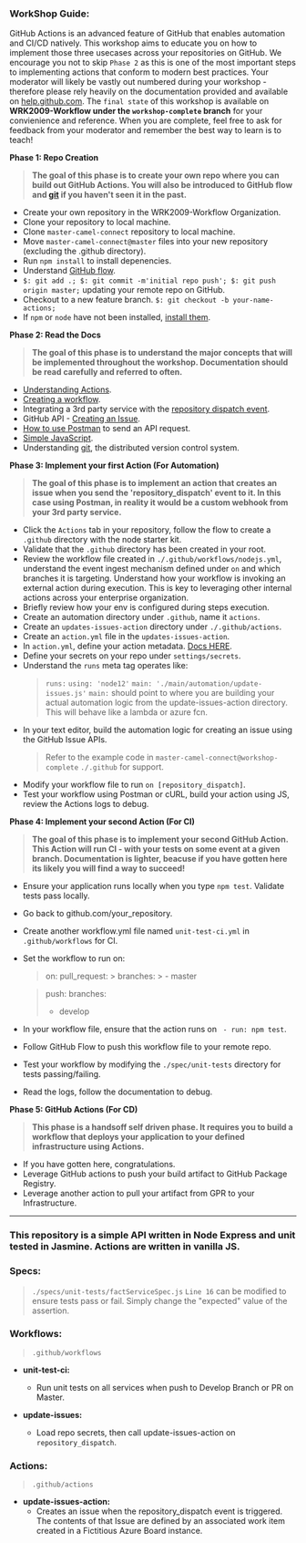 ### WorkShop Guide:

GitHub Actions is an advanced feature of GitHub that enables automation and CI/CD natively. This workshop aims to educate you on how to implement those three usecases across your repositories on GitHub. We encourage you not to skip `Phase 2` as this is one of the most important steps to implementing actions that conform to modern best practices. Your moderator will likely be vastly out numbered during your workshop - therefore please rely heavily on the documentation provided and available on [help.github.com](https://help.github.com/en). The `final state` of this workshop is available on **WRK2009-Workflow under the `workshop-complete` branch** for your convienience and reference. When you are complete, feel free to ask for feedback from your moderator and remember the best way to learn is to teach!

**Phase 1: Repo Creation**
  > **The goal of this phase is to create your own repo where you can build out GitHub Actions. You will also be introduced to GitHub flow and [git](https://git-scm.com/book/en/v2/Getting-Started-What-is-Git%3F) if you haven't seen it in the past.**
  * Create your own repository in the WRK2009-Workflow Organization.
  * Clone your repository to local machine.
  * Clone `master-camel-connect` repository to local machine.
  * Move `master-camel-connect@master` files into your new repository (excluding the .github directory).
  * Run `npm install` to install depenencies.
  * Understand [GitHub flow](https://guides.github.com/introduction/flow/).
  * `$: git add .; $: git commit -m'initial repo push'; $: git push origin master;` updating your remote repo on GitHub.
  * Checkout to a new feature branch. `$: git checkout -b your-name-actions;`
  * If `npm` or `node` have not been installed, [install them](https://www.guru99.com/download-install-node-js.html).
    

**Phase 2: Read the Docs**
  > **The goal of this phase is to understand the major concepts that will be implemented throughout the workshop. Documentation should be read carefully and referred to often.**
  * [Understanding Actions](https://help.github.com/en/github/automating-your-workflow-with-github-actions/about-github-actions#core-concepts-for-github-actions).
  * [Creating a workflow](https://help.github.com/en/github/automating-your-workflow-with-github-actions/configuring-a-workflow).
  * Integrating a 3rd party service with the [repository dispatch event](https://developer.github.com/v3/repos/#create-a-repository-dispatch-event).
  * GitHub API - [Creating an Issue](https://developer.github.com/v3/issues/).
  * [How to use Postman](https://learning.getpostman.com/getting-started/) to send an API request.
  * [Simple JavaScript](https://www.w3schools.com/js/js_examples.asp).
  * Understanding [git](https://git-scm.com/book/en/v2/Getting-Started-What-is-Git%3F), the distributed version control system. 
  
**Phase 3: Implement your first Action (For Automation)**
  > **The goal of this phase is to implement an action that creates an issue when you send the 'repository_dispatch' event to it. In this case using Postman, in reality it would be a custom webhook from your 3rd party service.**
  * Click the `Actions` tab in your repository, follow the flow to create a `.github` directory with the node starter kit.
  * Validate that the `.github` directory has been created in your root.
  * Review the workflow file created in `./.github/workflows/nodejs.yml`, understand the event ingest mechanism defined under `on` and which branches it is targeting. Understand how your workflow is invoking an external action during execution. This is key to leveraging other internal actions across your enterprise organization.
  * Briefly review how your env is configured during steps execution.
  * Create an automation directory under `.github`, name it `actions`.
  * Create an `updates-issues-action` directory under `./.github/actions`.
  * Create an `action.yml` file in the `updates-issues-action`.
  * In `action.yml`, define your action metadata. [Docs HERE](https://help.github.com/en/github/automating-your-workflow-with-github-actions/metadata-syntax-for-github-actions).
  * Define your secrets on your repo under `settings/secrets`.
  * Understand the `runs` meta tag operates like:
    > `runs:`
    > `using: 'node12'`
    > `main: './main/automation/update-issues.js'`
    > `main:` should point to where you are building your actual automation logic from the update-issues-action directory. This will behave like a lambda or azure fcn.
  * In your text editor, build the automation logic for creating an issue using the GitHub Issue APIs.
    > Refer to the example code in `master-camel-connect@workshop-complete` `./.github` for support.
  * Modify your workflow file to run `on [repository_dispatch]`.
  * Test your workflow using Postman or cURL, build your action using JS, review the Actions logs to debug.

**Phase 4: Implement your second Action (For CI)**
  > **The goal of this phase is to implement your second GitHub Action. This Action will run CI - with your tests on some event at a given branch. Documentation is lighter, beacuse if you have gotten here its likely you will find a way to succeed!**
  * Ensure your application runs locally when you type `npm test`. Validate tests pass locally.
  * Go back to github.com/your_repository.
  * Create another workflow.yml file named `unit-test-ci.yml` in `.github/workflows` for CI.
  * Set the workflow to run on:
    > on: 
      > pull_request:
        > branches:	
        > - master	

    > push:	
      > branches:	
      >  - develop
  * In your workflow file, ensure that the action runs on ` - run: npm test`.
  * Follow GitHub Flow to push this workflow file to your remote repo.
  * Test your workflow by modifying the `./spec/unit-tests` directory for tests passing/failing.
  * Read the logs, follow the documentation to debug.

**Phase 5: GitHub Actions (For CD)**
  > **This phase is a handsoff self driven phase. It requires you to build a workflow that deploys your application to your defined infrastructure using Actions.**
  * If you have gotten here, congratulations. 
  * Leverage GitHub actions to push your build artifact to GitHub Package Registry.
  * Leverage another action to pull your artifact from GPR to your Infrastructure. 

-------

### This repository is a simple API written in Node Express and unit tested in Jasmine. Actions are written in vanilla JS.

### Specs:
> `./specs/unit-tests/factServiceSpec.js`
> `Line 16` can be modified to ensure tests pass or fail. Simply change the "expected" value of the assertion. 

### Workflows:
> `.github/workflows`

- **unit-test-ci:**
  - Run unit tests on all services when push to Develop Branch or PR on Master.

- **update-issues:**
  - Load repo secrets, then call update-issues-action on `repository_dispatch`.

### Actions:
> `.github/actions`

- **update-issues-action:**
  - Creates an issue when the repository_dispatch event is triggered. The contents of that Issue are defined by an associated work item created in a Fictitious Azure Board instance.
